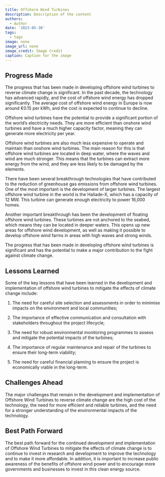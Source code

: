 ```yaml
---
title: Offshore Wind Turbines
description: Description of the content
authors:
  - Author
date: '2023-05-30'
tags:
  - tags
image: none
image_url: none
image_credit: Image Credit
caption: Caption for the image
---
```


## Progress Made

The progress that has been made in developing offshore wind turbines to reverse climate change is significant. In the past decade, the technology has advanced rapidly, and the cost of offshore wind energy has dropped significantly. The average cost of offshore wind energy in Europe is now around €0.15 per kWh, and the cost is expected to continue to decline.

Offshore wind turbines have the potential to provide a significant portion of the world’s electricity needs. They are more efficient than onshore wind turbines and have a much higher capacity factor, meaning they can generate more electricity per year.

Offshore wind turbines are also much less expensive to operate and maintain than onshore wind turbines. The main reason for this is that offshore wind turbines are located in deep water, where the waves and wind are much stronger. This means that the turbines can extract more energy from the wind, and they are less likely to be damaged by the elements.

There have been several breakthrough technologies that have contributed to the reduction of greenhouse gas emissions from offshore wind turbines. One of the most important is the development of larger turbines. The largest offshore wind turbine in the world is the Haliade-X, which has a capacity of 12 MW. This turbine can generate enough electricity to power 16,000 homes.

Another important breakthrough has been the development of floating offshore wind turbines. These turbines are not anchored to the seabed, which means they can be located in deeper waters. This opens up new areas for offshore wind development, as well as making it possible to develop offshore wind farms in areas with high waves and strong winds.

The progress that has been made in developing offshore wind turbines is significant and has the potential to make a major contribution to the fight against climate change.

## Lessons Learned

Some of the key lessons that have been learned in the development and implementation of offshore wind turbines to mitigate the effects of climate change include:

1. The need for careful site selection and assessments in order to minimise impacts on the environment and local communities;

2. The importance of effective communication and consultation with stakeholders throughout the project lifecycle;

3. The need for robust environmental monitoring programmes to assess and mitigate the potential impacts of the turbines;

4. The importance of regular maintenance and repair of the turbines to ensure their long-term viability;

5. The need for careful financial planning to ensure the project is economically viable in the long-term.

## Challenges Ahead

The major challenges that remain in the development and implementation of Offshore Wind Turbines to reverse climate change are the high cost of the technology, the need for more efficient and reliable turbines, and the need for a stronger understanding of the environmental impacts of the technology.

## Best Path Forward

The best path forward for the continued development and implementation of Offshore Wind Turbines to mitigate the effects of climate change is to continue to invest in research and development to improve the technology and to make it more affordable. In addition, it is important to increase public awareness of the benefits of offshore wind power and to encourage more governments and businesses to invest in this clean energy source.
